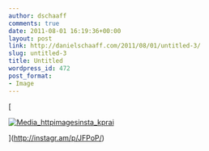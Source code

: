 ```yaml
---
author: dschaaff
comments: true
date: 2011-08-01 16:19:36+00:00
layout: post
link: http://danielschaaff.com/2011/08/01/untitled-3/
slug: untitled-3
title: Untitled
wordpress_id: 472
post_format:
- Image
---
```


[

[![Media_httpimagesinsta_kprai](http://posterous.com/getfile/files.posterous.com/danielschaaff/fJdDnahebttgqAeBFfwiErfEBvzxozlgmwFmGzzvdmvsaAbfvwkahpqbjtxz/media_httpimagesinsta_kprAI.jpg.scaled500.jpg)](http://posterous.com/getfile/files.posterous.com/danielschaaff/fJdDnahebttgqAeBFfwiErfEBvzxozlgmwFmGzzvdmvsaAbfvwkahpqbjtxz/media_httpimagesinsta_kprAI.jpg.scaled1000.jpg)

](http://instagr.am/p/JFPoP/)
